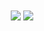 <div > <br>     </div> <br>  <div align="center">   <a href="https://github.com/BrenoEduardo  <img width="48%" "height="130em" src="https://github-readme-stats.vercel.app/api?username=BrenoEduardo-max&show_icons=true&theme=synthwave&include_all_commits=true&count_private=true%22/%3E   <img width="50%"  height="130em" src="https://github-readme-stats.vercel.app/api/top-langs/?username=BrenoEduardo-max&layout=compact&langs_count=7&theme=synthwave%22/%3E </div>  <div>  <img src="https://img.shields.io/badge/-Instagram-%23E4405F?style=for-the-badge&logo=instagram&logoColor=white" target="_blank"><a href = "mailto:brenoeducm@hotmail.com"><img src="https://img.shields.io/badge/-Gmail-%23333?style=for-the-badge&logo=gmail&logoColor=white" target="_blank"></a>   <a href="https://www.linkedin.com/in/brenoeduardomoreira/" target="_blank"><img src="https://img.shields.io/badge/-LinkedIn-%230077B5?style=for-the-badge&logo=linkedin&logoColor=white"
